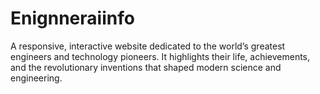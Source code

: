 # Enignneraiinfo
A responsive, interactive website dedicated to the world’s greatest engineers and technology pioneers. It highlights their life, achievements, and the revolutionary inventions that shaped modern science and engineering.

